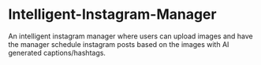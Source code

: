 # Intelligent-Instagram-Manager

An intelligent instagram manager where users can upload images and have the manager schedule instagram posts based on the images with AI generated captions/hashtags.

